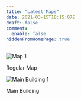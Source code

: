 ```yaml
---
title: "Latest Maps"
date: 2021-03-15T18:15:07Z
draft: false
comment:
  enable: false
hiddenFromHomePage: true
---
```


![Map 1](/images/Map1.webp)

Regular Map

![Main Building 1](/images/Main-Building-Map5.webp)

Main Building